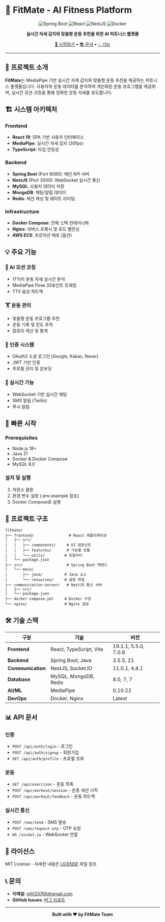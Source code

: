 # 💪 FitMate - AI Fitness Platform

<div align="center">

![Spring Boot](https://img.shields.io/badge/Spring%20Boot-3.5.5-brightgreen?logo=springboot)
![React](https://img.shields.io/badge/React-19.1.1-61DAFB?logo=react)
![NestJS](https://img.shields.io/badge/NestJS-11.0.1-E0234E?logo=nestjs)
![Docker](https://img.shields.io/badge/Docker-Ready-2496ED?logo=docker)

**실시간 자세 감지와 맞춤형 운동 추천을 위한 AI 피트니스 플랫폼**

[🚀 시작하기](#-빠른-시작) • [📚 문서](#-프로젝트-구조) • [💡 기능](#-주요-기능)

</div>

---

## 📌 프로젝트 소개

**FitMate**는 MediaPipe 기반 실시간 자세 감지와 맞춤형 운동 추천을 제공하는 피트니스 플랫폼입니다. 사용자의 운동 데이터를 분석하여 개인화된 운동 프로그램을 제공하며, 실시간 모션 코칭을 통해 정확한 운동 자세를 유도합니다.

## 🏗️ 시스템 아키텍처

### Frontend
- **React 19**: SPA 기반 사용자 인터페이스
- **MediaPipe**: 실시간 자세 감지 (30fps)
- **TypeScript**: 타입 안정성

### Backend
- **Spring Boot** (Port 8080): 메인 API 서버
- **NestJS** (Port 3000): WebSocket 실시간 통신
- **MySQL**: 사용자 데이터 저장
- **MongoDB**: 채팅/알림 데이터
- **Redis**: 세션 캐싱 및 레이트 리미팅

### Infrastructure
- **Docker Compose**: 전체 스택 컨테이너화
- **Nginx**: 리버스 프록시 및 로드 밸런싱
- **AWS ECS**: 프로덕션 배포 (옵션)

## 💡 주요 기능

### 🤖 AI 모션 코칭
- 17가지 운동 자세 실시간 분석
- MediaPipe Pose 33포인트 트래킹
- TTS 음성 피드백

### 🏋️ 운동 관리
- 맞춤형 운동 프로그램 추천
- 운동 기록 및 진도 추적
- 칼로리 계산 및 통계

### 🔐 인증 시스템
- OAuth2 소셜 로그인 (Google, Kakao, Naver)
- JWT 기반 인증
- 프로필 관리 및 온보딩

### 💬 실시간 기능
- WebSocket 기반 실시간 채팅
- SMS 알림 (Twilio)
- 푸시 알림

## 🚀 빠른 시작

### Prerequisites
- Node.js 18+
- Java 21
- Docker & Docker Compose
- MySQL 8.0

### 설치 및 실행

1. 저장소 클론
2. 환경 변수 설정 (.env.example 참조)
3. Docker Compose로 실행

## 📁 프로젝트 구조

```
fitmate/
├── frontend/                # React 애플리케이션
│   ├── src/
│   │   ├── components/     # UI 컴포넌트
│   │   ├── features/       # 기능별 모듈
│   │   └── utils/         # 유틸리티
│   └── package.json
├── src/                    # Spring Boot 백엔드
│   └── main/
│       ├── java/          # Java 소스
│       └── resources/     # 설정 파일
├── communication-server/   # NestJS 통신 서버
│   ├── src/
│   └── package.json
├── docker-compose.yml     # Docker 구성
└── nginx/                 # Nginx 설정
```

## 🛠️ 기술 스택

| 구분 | 기술 | 버전 |
|------|------|------|
| **Frontend** | React, TypeScript, Vite | 19.1.1, 5.5.0, 7.0.6 |
| **Backend** | Spring Boot, Java | 3.5.5, 21 |
| **Communication** | NestJS, Socket.IO | 11.0.1, 4.8.1 |
| **Database** | MySQL, MongoDB, Redis | 8.0, 7, 7 |
| **AI/ML** | MediaPipe | 0.10.22 |
| **DevOps** | Docker, Nginx | Latest |

## 📊 API 문서

### 인증
- `POST /api/auth/login` - 로그인
- `POST /api/auth/signup` - 회원가입
- `GET /api/auth/profile` - 프로필 조회

### 운동
- `GET /api/exercises` - 운동 목록
- `POST /api/workout/session` - 운동 세션 시작
- `POST /api/workout/feedback` - 운동 피드백

### 실시간 통신
- `POST /sms/send` - SMS 발송
- `POST /sms/request-otp` - OTP 요청
- `WS /socket.io` - WebSocket 연결



## 📝 라이선스

MIT License - 자세한 내용은 [LICENSE](LICENSE) 파일 참조

## 📞 문의

- **이메일**: pjh133765@gmail.com
- **GitHub Issues**: [버그 리포트](https://github.com/jhpark-coder/personalproject/issues)

---

<div align="center">

**Built with ❤️ by FitMate Team**

</div>